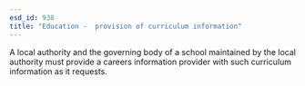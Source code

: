 ```yaml
---
esd_id: 938
title: "Education -  provision of curriculum information"
---
```


A local authority and the governing body of a school maintained by the local authority must provide a careers information provider with such curriculum information as it requests.


